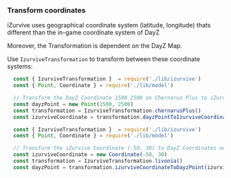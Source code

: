 ### Transform coordinates

iZurvive uses geographical coordinate system (latitude, longitude) thats different than the in-game coordinate system of DayZ

Moreover, the Transformation is dependent on the DayZ Map.

Use `IzurviveTransformation` to transform between these coordinate systems:

```js
  const { IzurviveTransformation }  = require('./lib/izurvive')
  const { Point, Coordinate } = require('./lib/model')

  // Transform the DayZ Coordinate 1500 2500 on Chernarus Plus to iZurvive Coordinates
  const dayzPoint = new Point(1500, 2500)
  const transformation = IzurviveTransformation.chernarusPlus()
  const izurviveCoordinate = transformation.dayzPointToIzurviveCoordinate(dayzPoint)
```

```js
  const { IzurviveTransformation }  = require('./lib/izurvive')
  const { Point, Coordinate } = require('./lib/model')

  // Transform the iZurvive Coordinate (-50, 30) to DayZ Coordinates on Livonia
  const izurviveCoordinate = new Coordinate(-50, 30)
  const transformation = IzurviveTransformation.livonia()
  const dayzPoint = transformation.izurviveCoordinateToDayzPoint(izurviveCoordinate)
```

